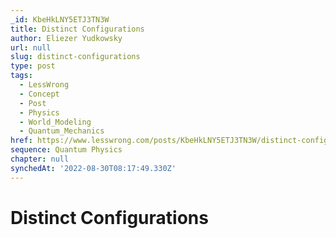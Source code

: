 ```yaml
---
_id: KbeHkLNY5ETJ3TN3W
title: Distinct Configurations
author: Eliezer Yudkowsky
url: null
slug: distinct-configurations
type: post
tags:
  - LessWrong
  - Concept
  - Post
  - Physics
  - World_Modeling
  - Quantum_Mechanics
href: https://www.lesswrong.com/posts/KbeHkLNY5ETJ3TN3W/distinct-configurations
sequence: Quantum Physics
chapter: null
synchedAt: '2022-08-30T08:17:49.330Z'
---
```


# Distinct Configurations
